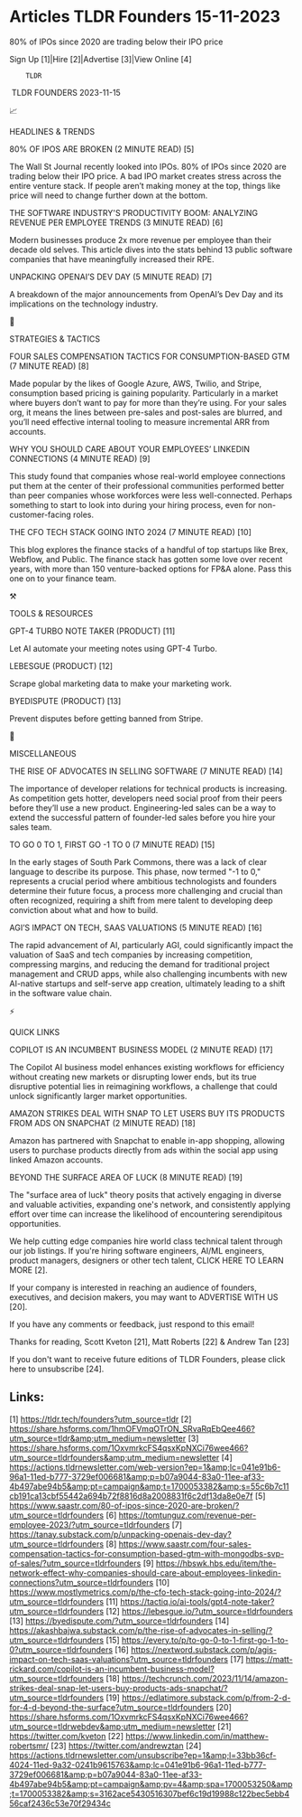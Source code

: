 # Articles TLDR Founders 15-11-2023

80% of IPOs since 2020 are trading below their IPO price  

Sign Up [1]|Hire [2]|Advertise [3]|View Online [4] 

		TLDR 

 TLDR FOUNDERS 2023-11-15

📈 

HEADLINES & TRENDS

 80% OF IPOS ARE BROKEN (2 MINUTE READ) [5] 

 The Wall St Journal recently looked into IPOs. 80% of IPOs since 2020
are trading below their IPO price. A bad IPO market creates stress
across the entire venture stack. If people aren’t making money at
the top, things like price will need to change further down at the
bottom. 

 THE SOFTWARE INDUSTRY'S PRODUCTIVITY BOOM: ANALYZING REVENUE PER
EMPLOYEE TRENDS (3 MINUTE READ) [6] 

 Modern businesses produce 2x more revenue per employee than their
decade old selves. This article dives into the stats behind 13 public
software companies that have meaningfully increased their RPE. 

 UNPACKING OPENAI’S DEV DAY (5 MINUTE READ) [7] 

 A breakdown of the major announcements from OpenAI’s Dev Day and
its implications on the technology industry. 

🧠 

STRATEGIES & TACTICS

 FOUR SALES COMPENSATION TACTICS FOR CONSUMPTION-BASED GTM (7 MINUTE
READ) [8] 

 Made popular by the likes of Google Azure, AWS, Twilio, and Stripe,
consumption based pricing is gaining popularity. Particularly in a
market where buyers don’t want to pay for more than they’re using.
For your sales org, it means the lines between pre-sales and
post-sales are blurred, and you’ll need effective internal tooling
to measure incremental ARR from accounts. 

 WHY YOU SHOULD CARE ABOUT YOUR EMPLOYEES’ LINKEDIN CONNECTIONS (4
MINUTE READ) [9] 

 This study found that companies whose real-world employee connections
put them at the center of their professional communities performed
better than peer companies whose workforces were less well-connected.
Perhaps something to start to look into during your hiring process,
even for non-customer-facing roles. 

 THE CFO TECH STACK GOING INTO 2024 (7 MINUTE READ) [10] 

 This blog explores the finance stacks of a handful of top startups
like Brex, Webflow, and Public. The finance stack has gotten some love
over recent years, with more than 150 venture-backed options for FP&A
alone. Pass this one on to your finance team. 

⚒️ 

TOOLS & RESOURCES

 GPT-4 TURBO NOTE TAKER (PRODUCT) [11] 

 Let AI automate your meeting notes using GPT-4 Turbo. 

 LEBESGUE (PRODUCT) [12] 

 Scrape global marketing data to make your marketing work. 

 BYEDISPUTE (PRODUCT) [13] 

 Prevent disputes before getting banned from Stripe. 

🎁 

MISCELLANEOUS

 THE RISE OF ADVOCATES IN SELLING SOFTWARE (7 MINUTE READ) [14] 

 The importance of developer relations for technical products is
increasing. As competition gets hotter, developers need social proof
from their peers before they’ll use a new product. Engineering-led
sales can be a way to extend the successful pattern of founder-led
sales before you hire your sales team. 

 TO GO 0 TO 1, FIRST GO -1 TO 0 (7 MINUTE READ) [15] 

 In the early stages of South Park Commons, there was a lack of clear
language to describe its purpose. This phase, now termed "-1 to 0,"
represents a crucial period where ambitious technologists and founders
determine their future focus, a process more challenging and crucial
than often recognized, requiring a shift from mere talent to
developing deep conviction about what and how to build. 

 AGI’S IMPACT ON TECH, SAAS VALUATIONS (5 MINUTE READ) [16] 

 The rapid advancement of AI, particularly AGI, could significantly
impact the valuation of SaaS and tech companies by increasing
competition, compressing margins, and reducing the demand for
traditional project management and CRUD apps, while also challenging
incumbents with new AI-native startups and self-serve app creation,
ultimately leading to a shift in the software value chain. 

⚡ 

QUICK LINKS

 COPILOT IS AN INCUMBENT BUSINESS MODEL (2 MINUTE READ) [17] 

 The Copilot AI business model enhances existing workflows for
efficiency without creating new markets or disrupting lower ends, but
its true disruptive potential lies in reimagining workflows, a
challenge that could unlock significantly larger market opportunities.


 AMAZON STRIKES DEAL WITH SNAP TO LET USERS BUY ITS PRODUCTS FROM ADS
ON SNAPCHAT (2 MINUTE READ) [18] 

 Amazon has partnered with Snapchat to enable in-app shopping,
allowing users to purchase products directly from ads within the
social app using linked Amazon accounts. 

 BEYOND THE SURFACE AREA OF LUCK (8 MINUTE READ) [19] 

 The "surface area of luck" theory posits that actively engaging in
diverse and valuable activities, expanding one's network, and
consistently applying effort over time can increase the likelihood of
encountering serendipitous opportunities. 

 We help cutting edge companies hire world class technical talent
through our job listings. If you're hiring software engineers, AI/ML
engineers, product managers, designers or other tech talent, CLICK
HERE TO LEARN MORE [2]. 

If your company is interested in reaching an audience of founders,
executives, and decision makers, you may want to ADVERTISE WITH US
[20]. 

If you have any comments or feedback, just respond to this email! 

Thanks for reading, 
Scott Kveton [21], Matt Roberts [22] & Andrew Tan [23] 

If you don't want to receive future editions of TLDR Founders,
please click here to unsubscribe [24]. 

 

Links:
------
[1] https://tldr.tech/founders?utm_source=tldr
[2] https://share.hsforms.com/1hmOFVmqOTrON_SRvaRqEbQee466?utm_source=tldr&amp;utm_medium=newsletter
[3] https://share.hsforms.com/1OxvmrkcFS4qsxKpNXCi76wee466?utm_source=tldrfounders&amp;utm_medium=newsletter
[4] https://actions.tldrnewsletter.com/web-version?ep=1&amp;lc=041e91b6-96a1-11ed-b777-3729ef006681&amp;p=b07a9044-83a0-11ee-af33-4b497abe94b5&amp;pt=campaign&amp;t=1700053382&amp;s=55c6b7c11cb191ca13cbf55442a694b72f8816d8a2008831f6c2df13da8e0e7f
[5] https://www.saastr.com/80-of-ipos-since-2020-are-broken/?utm_source=tldrfounders
[6] https://tomtunguz.com/revenue-per-employee-2023/?utm_source=tldrfounders
[7] https://tanay.substack.com/p/unpacking-openais-dev-day?utm_source=tldrfounders
[8] https://www.saastr.com/four-sales-compensation-tactics-for-consumption-based-gtm-with-mongodbs-svp-of-sales/?utm_source=tldrfounders
[9] https://hbswk.hbs.edu/item/the-network-effect-why-companies-should-care-about-employees-linkedin-connections?utm_source=tldrfounders
[10] https://www.mostlymetrics.com/p/the-cfo-tech-stack-going-into-2024/?utm_source=tldrfounders
[11] https://tactiq.io/ai-tools/gpt4-note-taker?utm_source=tldrfounders
[12] https://lebesgue.io/?utm_source=tldrfounders
[13] https://byedispute.com/?utm_source=tldrfounders
[14] https://akashbajwa.substack.com/p/the-rise-of-advocates-in-selling/?utm_source=tldrfounders
[15] https://every.to/p/to-go-0-to-1-first-go-1-to-0?utm_source=tldrfounders
[16] https://nextword.substack.com/p/agis-impact-on-tech-saas-valuations?utm_source=tldrfounders
[17] https://matt-rickard.com/copilot-is-an-incumbent-business-model?utm_source=tldrfounders
[18] https://techcrunch.com/2023/11/14/amazon-strikes-deal-snap-let-users-buy-products-ads-snapchat/?utm_source=tldrfounders
[19] https://edlatimore.substack.com/p/from-2-d-for-4-d-beyond-the-surface?utm_source=tldrfounders
[20] https://share.hsforms.com/1OxvmrkcFS4qsxKpNXCi76wee466?utm_source=tldrwebdev&amp;utm_medium=newsletter
[21] https://twitter.com/kveton
[22] https://www.linkedin.com/in/matthew-robertsmr/
[23] https://twitter.com/andrewztan
[24] https://actions.tldrnewsletter.com/unsubscribe?ep=1&amp;l=33bb36cf-4024-11ed-9a32-0241b9615763&amp;lc=041e91b6-96a1-11ed-b777-3729ef006681&amp;p=b07a9044-83a0-11ee-af33-4b497abe94b5&amp;pt=campaign&amp;pv=4&amp;spa=1700053250&amp;t=1700053382&amp;s=3162ace5430516307bef6c19d19988c122bec5ebb456caf2436c53e70f29434c